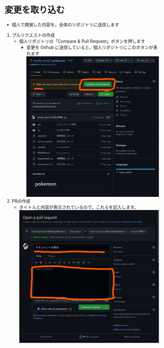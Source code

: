 # 変更を取り込む
- 個人で開発した内容を，全体のリポジトリに送信します


1. プルリクエストの作成
   - 個人リポジトリの「Compare & Pull Request」ボタンを押します
     - 変更を Github に送信していると，個人リポジトリにこのボタンが表れます
   ![](./img/p1.png)
2. PRの作成
   - タイトルと内容が表示されているので，これらを記入します。
   ![](./img/p2.png)